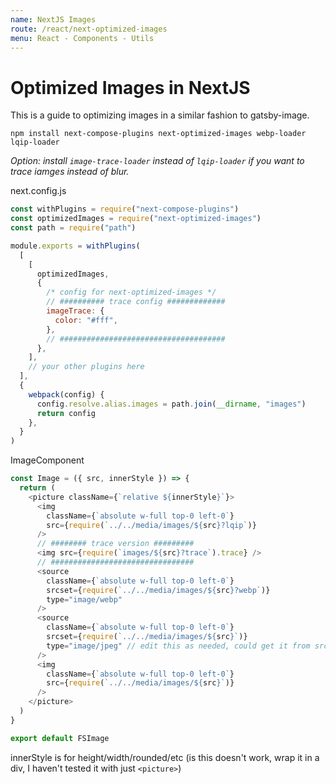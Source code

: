 ```yaml
---
name: NextJS Images
route: /react/next-optimized-images
menu: React - Components - Utils
---
```


# Optimized Images in NextJS

This is a guide to optimizing images in a similar fashion to gatsby-image.

```
npm install next-compose-plugins next-optimized-images webp-loader lqip-loader
```

_Option: install `image-trace-loader` instead of `lqip-loader` if you want to trace iamges instead of blur._

next.config.js

```javascript
const withPlugins = require("next-compose-plugins")
const optimizedImages = require("next-optimized-images")
const path = require("path")

module.exports = withPlugins(
  [
    [
      optimizedImages,
      {
        /* config for next-optimized-images */
        // ########## trace config #############
        imageTrace: {
          color: "#fff",
        },
        // #####################################
      },
    ],
    // your other plugins here
  ],
  {
    webpack(config) {
      config.resolve.alias.images = path.join(__dirname, "images")
      return config
    },
  }
)
```

ImageComponent

```javascript
const Image = ({ src, innerStyle }) => {
  return (
    <picture className={`relative ${innerStyle}`}>
      <img
        className={`absolute w-full top-0 left-0`}
        src={require(`../../media/images/${src}?lqip`)}
      />
      // ######## trace version #########
      <img src={require(`images/${src}?trace`).trace} />
      // ################################
      <source
        className={`absolute w-full top-0 left-0`}
        srcset={require(`../../media/images/${src}?webp`)}
        type="image/webp"
      />
      <source
        className={`absolute w-full top-0 left-0`}
        srcset={require(`../../media/images/${src}`)}
        type="image/jpeg" // edit this as needed, could get it from src
      />
      <img
        className={`absolute w-full top-0 left-0`}
        src={require(`../../media/images/${src}`)}
      />
    </picture>
  )
}

export default FSImage
```

innerStyle is for height/width/rounded/etc (is this doesn't work, wrap it in a div, I haven't tested it with just `<picture>`)
